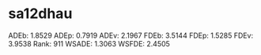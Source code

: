 # sa12dhau

ADEb: 1.8529
ADEp: 0.7919
ADEv: 2.1967
FDEb: 3.5144
FDEp: 1.5285
FDEv: 3.9538
Rank: 911
WSADE: 1.3063
WSFDE: 2.4505